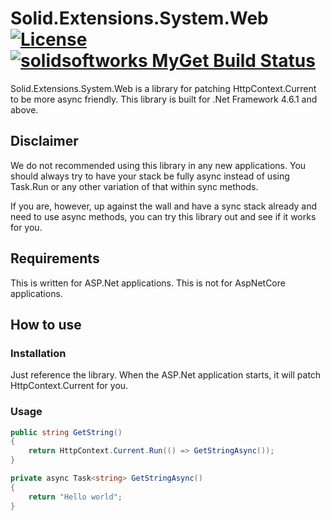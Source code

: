 # Solid.Extensions.System.Web [![License](https://img.shields.io/github/license/mashape/apistatus.svg)](https://en.wikipedia.org/wiki/MIT_License) [![solidsoftworks MyGet Build Status](https://www.myget.org/BuildSource/Badge/solidsoftworks?identifier=39fc5c41-0af2-4d99-af28-48a6a67b55d7)](https://www.myget.org/)

Solid.Extensions.System.Web is a library for patching HttpContext.Current to be more async friendly. This library is built for .Net Framework 4.6.1 and above.

## Disclaimer
We do not recommended using this library in any new applications. You should always try to have your stack be fully async instead of using Task.Run or any other variation of that within sync methods.

If you are, however, up against the wall and have a sync stack already and need to use async methods, you can try this library out and see if it works for you.

## Requirements
This is written for ASP.Net applications. This is not for AspNetCore applications.

## How to use
### Installation
Just reference the library. When the ASP.Net application starts, it will patch HttpContext.Current for you.

### Usage
```csharp
public string GetString()
{
    return HttpContext.Current.Run(() => GetStringAsync());
}

private async Task<string> GetStringAsync()
{
    return "Hello world";
}
```